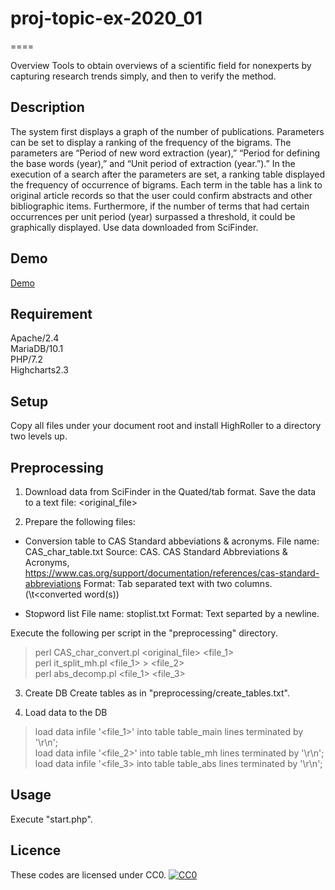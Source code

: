 # proj-topic-ex-2020_01
====

Overview
Tools to obtain overviews of a scientific field for nonexperts by capturing research trends simply, and then to verify the method.

## Description
The system first displays a graph of the number of publications. Parameters can be set to display a ranking of the frequency of the bigrams. The parameters are “Period of new word extraction (year),” “Period for defining the base words (year),” and “Unit period of extraction (year.”).” In the execution of a search after the parameters are set, a ranking table displayed the frequency of occurrence of bigrams. Each term in the table has a link to original article records so that the user could confirm abstracts and other bibliographic items. Furthermore, if the number of terms that had certain occurrences per unit period (year) surpassed a threshold, it could be graphically displayed. Use data downloaded from SciFinder.

## Demo
[Demo](https://github.com/proj-topic-ex/proj-topic-ex-2020_01/blob/master/demo/demo_proj-topic-ex-2020_01.gif)

## Requirement
Apache/2.4  
MariaDB/10.1  
PHP/7.2  
Highcharts2.3  

## Setup
Copy all files under your document root and install HighRoller to a directory two levels up.

## Preprocessing
1. Download data from SciFinder in the Quated/tab format.
   Save the data to a text file: <original_file>

2. Prepare the following files:

- Conversion table to CAS Standard abbeviations & acronyms.
  File name: CAS_char_table.txt
  Source:
   CAS. CAS Standard Abbreviations & Acronyms, https://www.cas.org/support/documentation/references/cas-standard-abbreviations
  Format: Tab separated text with two columns. (<a word to be coverted>\t<converted word(s))

- Stopword list
 File name: stoplist.txt
 Format: Text separted by a newline.

Execute the following per script in the "preprocessing" directory.
> perl CAS_char_convert.pl <original_file> <file_1>  
> perl it_split_mh.pl <file_1> > <file_2>  
> perl abs_decomp.pl <file_1> <file_3>  

3. Create DB
Create tables as in "preprocessing/create_tables.txt".

4. Load data to the DB
> load data infile '<file_1>' into table table_main lines terminated by '\r\n';  
> load data infile '<file_2>' into table table_mh lines terminated by '\r\n';  
> load data infile '<file_3> into table table_abs lines terminated by '\r\n';  


## Usage
Execute "start.php".

## Licence
These codes are licensed under CC0.
[![CC0](http://i.creativecommons.org/p/zero/1.0/88x31.png "CC0")](http://creativecommons.org/publicdomain/zero/1.0/deed.en)


